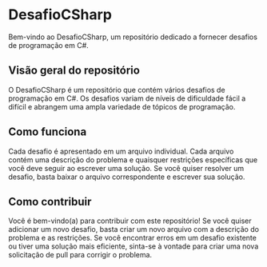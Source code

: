 # DesafioCSharp

Bem-vindo ao DesafioCSharp, um repositório dedicado a fornecer desafios de programação em C#.

## Visão geral do repositório

O DesafioCSharp é um repositório que contém vários desafios de programação em C#. Os desafios variam de níveis de dificuldade fácil a difícil e abrangem uma ampla variedade de tópicos de programação.

## Como funciona

Cada desafio é apresentado em um arquivo individual. Cada arquivo contém uma descrição do problema e quaisquer restrições específicas que você deve seguir ao escrever uma solução. Se você quiser resolver um desafio, basta baixar o arquivo correspondente e escrever sua solução.

## Como contribuir

Você é bem-vindo(a) para contribuir com este repositório! Se você quiser adicionar um novo desafio, basta criar um novo arquivo com a descrição do problema e as restrições. Se você encontrar erros em um desafio existente ou tiver uma solução mais eficiente, sinta-se à vontade para criar uma nova solicitação de pull para corrigir o problema.
